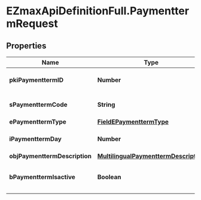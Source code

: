 # EZmaxApiDefinitionFull.PaymenttermRequest

## Properties

Name | Type | Description | Notes
------------ | ------------- | ------------- | -------------
**pkiPaymenttermID** | **Number** | The unique ID of the Paymentterm | [optional] 
**sPaymenttermCode** | **String** | The code of the Paymentterm | 
**ePaymenttermType** | [**FieldEPaymenttermType**](FieldEPaymenttermType.md) |  | 
**iPaymenttermDay** | **Number** | The day of the Paymentterm | 
**objPaymenttermDescription** | [**MultilingualPaymenttermDescription**](MultilingualPaymenttermDescription.md) |  | 
**bPaymenttermIsactive** | **Boolean** | Whether the Paymentterm is active or not | 


